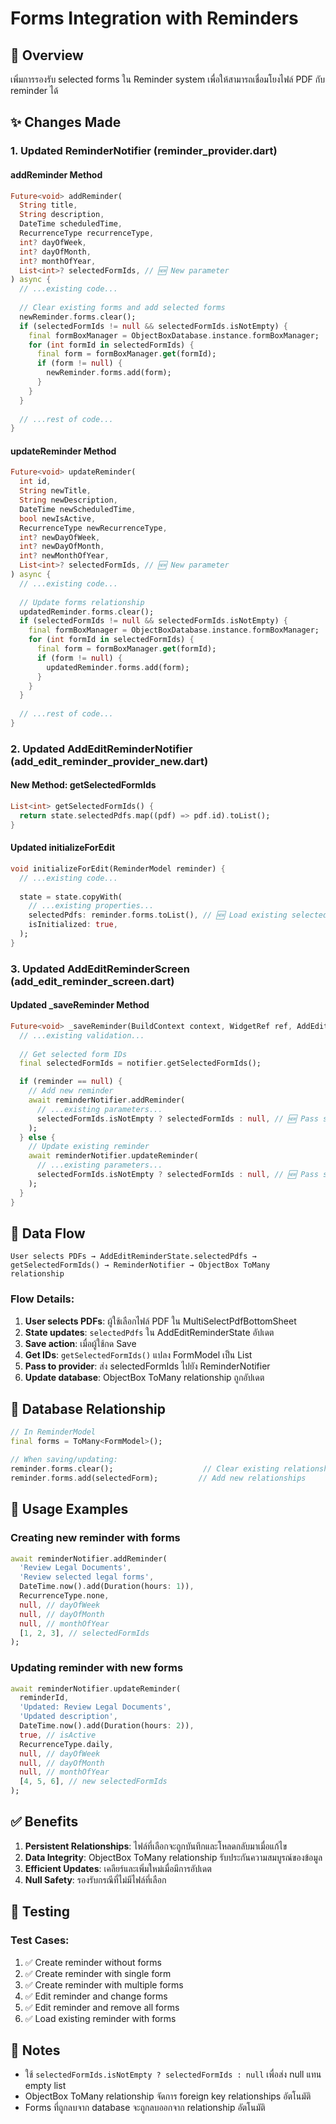 # Forms Integration with Reminders

## 🎯 Overview
เพิ่มการรองรับ selected forms ใน Reminder system เพื่อให้สามารถเชื่อมโยงไฟล์ PDF กับ reminder ได้

## ✨ Changes Made

### 1. Updated ReminderNotifier (reminder_provider.dart)

#### addReminder Method
```dart
Future<void> addReminder(
  String title,
  String description,
  DateTime scheduledTime,
  RecurrenceType recurrenceType,
  int? dayOfWeek,
  int? dayOfMonth,
  int? monthOfYear,
  List<int>? selectedFormIds, // 🆕 New parameter
) async {
  // ...existing code...
  
  // Clear existing forms and add selected forms
  newReminder.forms.clear();
  if (selectedFormIds != null && selectedFormIds.isNotEmpty) {
    final formBoxManager = ObjectBoxDatabase.instance.formBoxManager;
    for (int formId in selectedFormIds) {
      final form = formBoxManager.get(formId);
      if (form != null) {
        newReminder.forms.add(form);
      }
    }
  }
  
  // ...rest of code...
}
```

#### updateReminder Method
```dart
Future<void> updateReminder(
  int id,
  String newTitle,
  String newDescription,
  DateTime newScheduledTime,
  bool newIsActive,
  RecurrenceType newRecurrenceType,
  int? newDayOfWeek,
  int? newDayOfMonth,
  int? newMonthOfYear,
  List<int>? selectedFormIds, // 🆕 New parameter
) async {
  // ...existing code...
  
  // Update forms relationship
  updatedReminder.forms.clear();
  if (selectedFormIds != null && selectedFormIds.isNotEmpty) {
    final formBoxManager = ObjectBoxDatabase.instance.formBoxManager;
    for (int formId in selectedFormIds) {
      final form = formBoxManager.get(formId);
      if (form != null) {
        updatedReminder.forms.add(form);
      }
    }
  }
  
  // ...rest of code...
}
```

### 2. Updated AddEditReminderNotifier (add_edit_reminder_provider_new.dart)

#### New Method: getSelectedFormIds
```dart
List<int> getSelectedFormIds() {
  return state.selectedPdfs.map((pdf) => pdf.id).toList();
}
```

#### Updated initializeForEdit
```dart
void initializeForEdit(ReminderModel reminder) {
  // ...existing code...
  
  state = state.copyWith(
    // ...existing properties...
    selectedPdfs: reminder.forms.toList(), // 🆕 Load existing selected forms
    isInitialized: true,
  );
}
```

### 3. Updated AddEditReminderScreen (add_edit_reminder_screen.dart)

#### Updated _saveReminder Method
```dart
Future<void> _saveReminder(BuildContext context, WidgetRef ref, AddEditReminderNotifier notifier) async {
  // ...existing validation...
  
  // Get selected form IDs
  final selectedFormIds = notifier.getSelectedFormIds();

  if (reminder == null) {
    // Add new reminder
    await reminderNotifier.addReminder(
      // ...existing parameters...
      selectedFormIds.isNotEmpty ? selectedFormIds : null, // 🆕 Pass selected forms
    );
  } else {
    // Update existing reminder
    await reminderNotifier.updateReminder(
      // ...existing parameters...
      selectedFormIds.isNotEmpty ? selectedFormIds : null, // 🆕 Pass selected forms
    );
  }
}
```

## 🔄 Data Flow

```
User selects PDFs → AddEditReminderState.selectedPdfs → getSelectedFormIds() → ReminderNotifier → ObjectBox ToMany relationship
```

### Flow Details:

1. **User selects PDFs**: ผู้ใช้เลือกไฟล์ PDF ใน MultiSelectPdfBottomSheet
2. **State updates**: `selectedPdfs` ใน AddEditReminderState อัปเดต
3. **Save action**: เมื่อผู้ใช้กด Save
4. **Get IDs**: `getSelectedFormIds()` แปลง FormModel เป็น List<int>
5. **Pass to provider**: ส่ง selectedFormIds ไปยัง ReminderNotifier
6. **Update database**: ObjectBox ToMany relationship ถูกอัปเดต

## 💾 Database Relationship

```dart
// In ReminderModel
final forms = ToMany<FormModel>();

// When saving/updating:
reminder.forms.clear();                    // Clear existing relationships
reminder.forms.add(selectedForm);         // Add new relationships
```

## 🔧 Usage Examples

### Creating new reminder with forms
```dart
await reminderNotifier.addReminder(
  'Review Legal Documents',
  'Review selected legal forms',
  DateTime.now().add(Duration(hours: 1)),
  RecurrenceType.none,
  null, // dayOfWeek
  null, // dayOfMonth  
  null, // monthOfYear
  [1, 2, 3], // selectedFormIds
);
```

### Updating reminder with new forms
```dart
await reminderNotifier.updateReminder(
  reminderId,
  'Updated: Review Legal Documents',
  'Updated description',
  DateTime.now().add(Duration(hours: 2)),
  true, // isActive
  RecurrenceType.daily,
  null, // dayOfWeek
  null, // dayOfMonth
  null, // monthOfYear
  [4, 5, 6], // new selectedFormIds
);
```

## ✅ Benefits

1. **Persistent Relationships**: ไฟล์ที่เลือกจะถูกบันทึกและโหลดกลับมาเมื่อแก้ไข
2. **Data Integrity**: ObjectBox ToMany relationship รับประกันความสมบูรณ์ของข้อมูล
3. **Efficient Updates**: เคลียร์และเพิ่มใหม่เมื่อมีการอัปเดต
4. **Null Safety**: รองรับกรณีที่ไม่มีไฟล์ที่เลือก

## 🧪 Testing

### Test Cases:
1. ✅ Create reminder without forms
2. ✅ Create reminder with single form
3. ✅ Create reminder with multiple forms
4. ✅ Edit reminder and change forms
5. ✅ Edit reminder and remove all forms
6. ✅ Load existing reminder with forms

## 📝 Notes

- ใช้ `selectedFormIds.isNotEmpty ? selectedFormIds : null` เพื่อส่ง null แทน empty list
- ObjectBox ToMany relationship จัดการ foreign key relationships อัตโนมัติ
- Forms ที่ถูกลบจาก database จะถูกลบออกจาก relationship อัตโนมัติ
